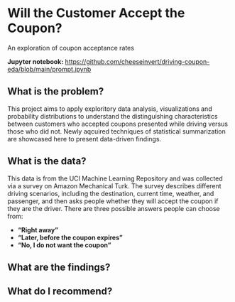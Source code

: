 # Will the Customer Accept the Coupon?
An exploration of coupon acceptance rates

**Jupyter notebook:** https://github.com/cheeseinvert/driving-coupon-eda/blob/main/prompt.ipynb

## What is the problem? 
This project aims to apply exploritory data analysis, visualizations and probability distributions to understand the distinguishing characteristics between customers who accepted coupons presented while driving versus those who did not. Newly aqcuired techniques of statistical summarization are showcased here to present data-driven findings.

## What is the data?
This data is from the UCI Machine Learning Repository and was collected via a survey on Amazon Mechanical Turk. The survey describes different driving scenarios, including the destination, current time, weather, and passenger, and then asks people whether they will accept the coupon if they are the driver. There are three possible answers people can choose from:

- **“Right away”**
- **“Later, before the coupon expires”**
- **“No, I do not want the coupon”**

## What are the findings?

## What do I recommend?
